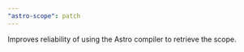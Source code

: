 ```yaml
---
"astro-scope": patch
---
```


Improves reliability of using the Astro compiler to retrieve the scope.
